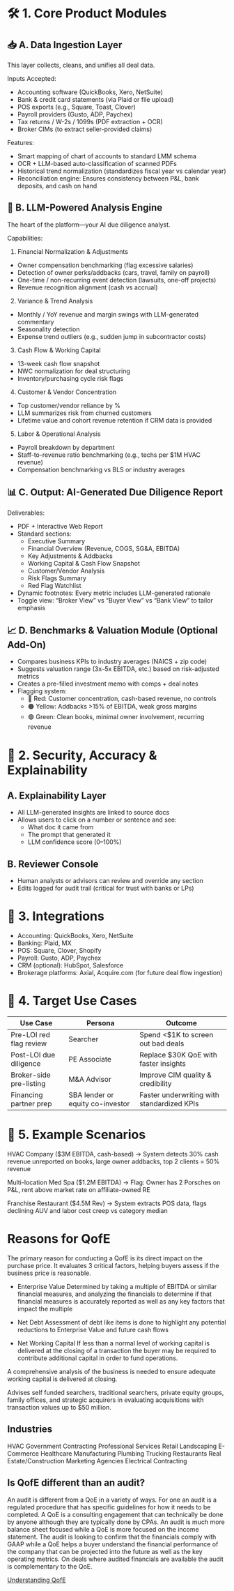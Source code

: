 # 🛠️ 1. Core Product Modules

## 📥 A. Data Ingestion Layer

This layer collects, cleans, and unifies all deal data.

Inputs Accepted:

- Accounting software (QuickBooks, Xero, NetSuite)
- Bank & credit card statements (via Plaid or file upload)
- POS exports (e.g., Square, Toast, Clover)
- Payroll providers (Gusto, ADP, Paychex)
- Tax returns / W-2s / 1099s (PDF extraction + OCR)
- Broker CIMs (to extract seller-provided claims)


Features:

- Smart mapping of chart of accounts to standard LMM schema
- OCR + LLM-based auto-classification of scanned PDFs
- Historical trend normalization (standardizes fiscal year vs calendar year)
- Reconciliation engine: Ensures consistency between P&L, bank deposits, and cash on hand

## 🧠 B. LLM-Powered Analysis Engine

The heart of the platform—your AI due diligence analyst.

Capabilities:

1. Financial Normalization & Adjustments

- Owner compensation benchmarking (flag excessive salaries)
- Detection of owner perks/addbacks (cars, travel, family on payroll)
- One-time / non-recurring event detection (lawsuits, one-off projects)
- Revenue recognition alignment (cash vs accrual)

2. Variance & Trend Analysis

- Monthly / YoY revenue and margin swings with LLM-generated commentary
- Seasonality detection
- Expense trend outliers (e.g., sudden jump in subcontractor costs)

3. Cash Flow & Working Capital

- 13-week cash flow snapshot
- NWC normalization for deal structuring
- Inventory/purchasing cycle risk flags

4. Customer & Vendor Concentration

- Top customer/vendor reliance by %
- LLM summarizes risk from churned customers
- Lifetime value and cohort revenue retention if CRM data is provided

5. Labor & Operational Analysis

- Payroll breakdown by department
- Staff-to-revenue ratio benchmarking (e.g., techs per $1M HVAC revenue)
- Compensation benchmarking vs BLS or industry averages


## 📊 C. Output: AI-Generated Due Diligence Report

Deliverables:

- PDF + Interactive Web Report
- Standard sections:
   - Executive Summary
   - Financial Overview (Revenue, COGS, SG&A, EBITDA)
   - Key Adjustments & Addbacks
   - Working Capital & Cash Flow Snapshot
   - Customer/Vendor Analysis
   - Risk Flags Summary
   - Red Flag Watchlist
- Dynamic footnotes: Every metric includes LLM-generated rationale
- Toggle view: “Broker View” vs “Buyer View” vs “Bank View” to tailor emphasis

## 📈 D. Benchmarks & Valuation Module (Optional Add-On)

- Compares business KPIs to industry averages (NAICS + zip code)
- Suggests valuation range (3x–5x EBITDA, etc.) based on risk-adjusted metrics
- Creates a pre-filled investment memo with comps + deal notes
- Flagging system:
  - 🔴 Red: Customer concentration, cash-based revenue, no controls
  - 🟠 Yellow: Addbacks >15% of EBITDA, weak gross margins
  - 🟢 Green: Clean books, minimal owner involvement, recurring revenue

# 🔐 2. Security, Accuracy & Explainability

## A. Explainability Layer

- All LLM-generated insights are linked to source docs
- Allows users to click on a number or sentence and see:
  - What doc it came from
  - The prompt that generated it
  - LLM confidence score (0–100%)

## B. Reviewer Console

- Human analysts or advisors can review and override any section
- Edits logged for audit trail (critical for trust with banks or LPs)

# 🤖 3. Integrations

- Accounting: QuickBooks, Xero, NetSuite
- Banking: Plaid, MX
- POS: Square, Clover, Shopify
- Payroll: Gusto, ADP, Paychex
- CRM (optional): HubSpot, Salesforce
- Brokerage platforms: Axial, Acquire.com (for future deal flow ingestion)

# 🎯 4. Target Use Cases

Use Case | Persona | Outcome
-- | -- | --
Pre-LOI red flag review | Searcher | Spend <$1K to screen out bad deals
Post-LOI due diligence | PE Associate | Replace $30K QoE with faster insights
Broker-side pre-listing | M&A Advisor | Improve CIM quality & credibility
Financing partner prep | SBA lender or equity co-investor | Faster underwriting with standardized KPIs



# 📌 5. Example Scenarios

HVAC Company ($3M EBITDA, cash-based)
 → System detects 30% cash revenue unreported on books, large owner addbacks, top 2 clients = 50% revenue

Multi-location Med Spa ($1.2M EBITDA)
 → Flag: Owner has 2 Porsches on P&L, rent above market rate on affiliate-owned RE

Franchise Restaurant ($4.5M Rev)
 → System extracts POS data, flags declining AUV and labor cost creep vs category median

# Reasons for QofE 

The primary reason for conducting a QofE is its direct impact on the purchase price. It evaluates 3 critical factors, helping buyers assess if the business price is reasonable.

- Enterprise Value 
Determined by taking a multiple of EBITDA or similar financial measures, and analyzing the financials to determine if that financial measures is accurately reported as well as any key factors that impact the multiple 

- Net Debt 
Assessment of debt like items is done to highlight any potential reductions to Enterprise Value and future cash flows

- Net Working Capital
If less than a normal level of working capital is delivered at the closing of a transaction the buyer may be required to contribute additional capital in order to fund operations.

A comprehensive analysis of the business is needed to ensure adequate working capital is delivered at closing.
	
Advises self funded searchers, traditional searchers, private equity groups, family offices, and strategic acquirers in evaluating acquisitions with transaction values up to $50 million. 


## Industries

HVAC
Government Contracting
Professional Services
Retail
Landscaping
E-Commerce
Healthcare
Manufacturing
Plumbing
Trucking
Restaurants
Real Estate/Construction
Marketing Agencies
Electrical Contracting


## Is QofE different than an audit? 

An audit is different from a QoE in a variety of ways. For one an audit is a regulated procedure that has specific guidelines for how it needs to be completed. A QoE is a consulting engagement that can technically be done by anyone although they are typically done by CPAs.
An audit is much more balance sheet focused while a QoE is more focused on the income statement. The audit is looking to confirm that the financials comply with GAAP while a QoE helps a buyer understand the financial performance of the company that can be projected into the future as well as the key operating metrics.
On deals where audited financials are available the audit is complementary to the QoE.

[Understanding QofE](https://corporatefinanceinstitute.com/resources/valuation/quality-of-earnings-report/)




